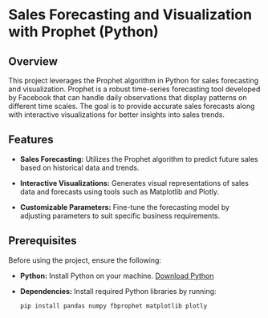 # Sales Forecasting and Visualization with Prophet (Python)

## Overview

This project leverages the Prophet algorithm in Python for sales forecasting and visualization. Prophet is a robust time-series forecasting tool developed by Facebook that can handle daily observations that display patterns on different time scales. The goal is to provide accurate sales forecasts along with interactive visualizations for better insights into sales trends.

## Features

- **Sales Forecasting:** Utilizes the Prophet algorithm to predict future sales based on historical data and trends.

- **Interactive Visualizations:** Generates visual representations of sales data and forecasts using tools such as Matplotlib and Plotly.

- **Customizable Parameters:** Fine-tune the forecasting model by adjusting parameters to suit specific business requirements.

## Prerequisites

Before using the project, ensure the following:

- **Python:** Install Python on your machine. [Download Python](https://www.python.org/downloads/)

- **Dependencies:** Install required Python libraries by running:

  ```bash
  pip install pandas numpy fbprophet matplotlib plotly

